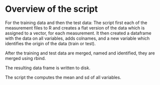 # Overview of the script
For the training data and then the test data: The script first each of the measurement files to R and creates a flat version of the data which is assigned to a vector, for each measurement.
It then created a dataframe with the data on all variables, adds colnames, and a new variable which identifies the origin of the data (train or test).

After the training and test data are merged, named and identified, they are merged using rbind.

The resulting data frame is written to disk.

The script the computes the mean and sd of all variables.

 